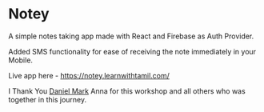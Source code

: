 # Notey

A simple notes taking app made with React and Firebase as Auth Provider.

Added SMS functionality for ease of receiving the note immediately in your Mobile.

Live app here - https://notey.learnwithtamil.com/

I Thank You [Daniel Mark](https://github.com/thedanielmark) Anna for this workshop and all others who was together in this journey.

